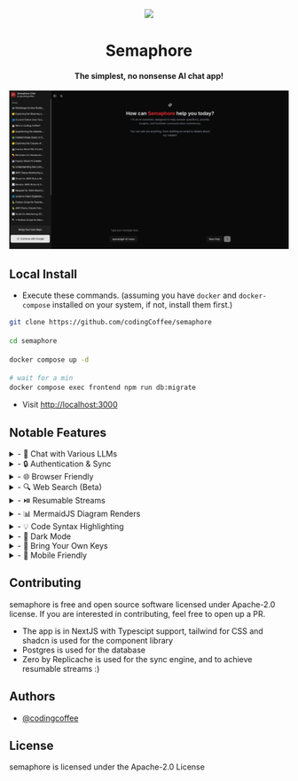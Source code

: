 <div align="center">
  <img src="./frontend/app/favicon.ico" width="100">
  <h1>
      Semaphore
  </h1>
  <h4>The simplest, no nonsense AI chat app!</h4>
</div>

<img src="./frontend/public/landing.png">

## Local Install

- Execute these commands. (assuming you have `docker` and `docker-compose` installed on your system, if not, install them first.)

```sh
git clone https://github.com/codingCoffee/semaphore

cd semaphore

docker compose up -d

# wait for a min
docker compose exec frontend npm run db:migrate
```

- Visit [http://localhost:3000](http://localhost:3000)

## Notable Features

<details>
<summary>- 💬 Chat with Various LLMs</summary>
Engage with multiple large language models in one seamless interface.
</details>

<details>
<summary>- 🔒 Authentication & Sync</summary>
Secure your conversations and sync chats across devices.
</details>

<details>
<summary>- 🌐 Browser Friendly</summary>
Works smoothly in all modern web browsers—no installation required.
</details>

<details>
<summary>- 🔍 Web Search (Beta)</summary>
Fetch information from the web right within your chat (experimental feature).
</details>

<details>
<summary>- ⏯️ Resumable Streams</summary>
Resume, or replay chat streams for uninterrupted workflows.
</details>

<details>
<summary>- 📊 MermaidJS Diagram Renders</summary>
Visualize diagrams and flowcharts with MermaidJS integration.
</details>

<details>
<summary>- 💡 Code Syntax Highlighting</summary>
Enjoy beautifully highlighted code snippets for better readability.
</details>

<details>
<summary>- 🌙 Dark Mode</summary>
Switch between light and dark themes for comfortable browsing.
</details>

<details>
<summary>- 🔑 Bring Your Own Keys</summary>
Use your own API keys for enhanced privacy and customization.
</details>

<details>
<summary>- 📱 Mobile Friendly</summary>
Fully responsive design for a great experience on smartphones and tablets.
</details>

## Contributing

semaphore is free and open source software licensed under Apache-2.0 license. If you are interested in contributing, feel free to open up a PR.

- The app is in NextJS with Typescipt support, tailwind for CSS and shadcn is used for the component library
- Postgres is used for the database
- Zero by Replicache is used for the sync engine, and to achieve resumable streams :)

## Authors

- [@codingcoffee](https://github.com/codingcoffee)

## License

semaphore is licensed under the Apache-2.0 License
